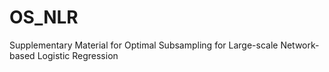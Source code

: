 # OS_NLR
Supplementary Material for Optimal Subsampling for Large-scale Network-based Logistic Regression
